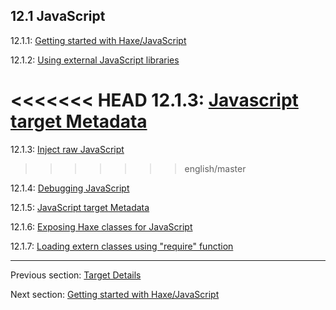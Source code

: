 ## 12.1 JavaScript

12.1.1: [Getting started with Haxe/JavaScript](target-javascript-getting-started.md)

12.1.2: [Using external JavaScript libraries](target-javascript-external-libraries.md)

<<<<<<< HEAD
12.1.3: [Javascript target Metadata](target-javascript-metadata.md)
=======
12.1.3: [Inject raw JavaScript](target-javascript-injection.md)
>>>>>>> english/master

12.1.4: [Debugging JavaScript](target-javascript-debugging.md)

12.1.5: [JavaScript target Metadata](target-javascript-metadata.md)

12.1.6: [Exposing Haxe classes for JavaScript](target-javascript-expose.md)

12.1.7: [Loading extern classes using "require" function](target-javascript-require.md)

---

Previous section: [Target Details](target-details.md)

Next section: [Getting started with Haxe/JavaScript](target-javascript-getting-started.md)
